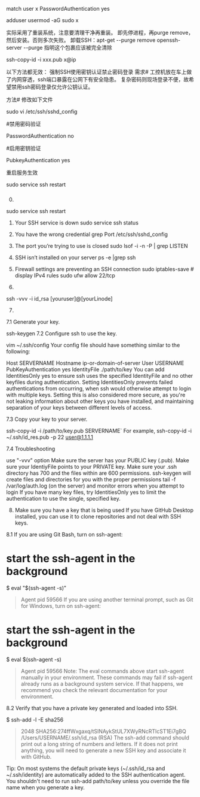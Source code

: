 match user x
PasswordAuthentication yes

adduser
usermod -aG sudo x


实际采用了重装系统，注意要清理干净再重装。
即先停进程，再purge remove，然后安装。否则多次失败。
卸载SSH：apt-get --purge remove openssh-server --purge 指明这个包裹应该被完全清除

ssh-copy-id -i xxx.pub x@ip

以下方法都无效：
强制SSH使用密钥认证禁止密码登录
需求#
工控机放在车上做了内网穿透，ssh端口暴露在公网下有安全隐患。
复杂密码则现场登录不便，故希望禁用ssh密码登录仅允许公钥认证。

方法#
修改如下文件

sudo vi /etc/ssh/sshd_config



#禁用密码验证

PasswordAuthentication no

#启用密钥验证

PubkeyAuthentication yes

重启服务生效

sudo service ssh restart

### 

0.
sudo service ssh restart

>
1. Your SSH service is down
sudo service ssh status

2. You have the wrong credential
grep Port /etc/ssh/sshd_config

3. The port you’re trying to use is closed
sudo lsof -i -n -P | grep LISTEN

4. SSH isn’t installed on your server
ps -e |grep ssh

5. Firewall settings are preventing an SSH connection
sudo iptables-save # display IPv4 rules
sudo ufw allow 22/tcp

6.
ssh -vvv -i id_rsa [youruser]@[yourLinode]


7.

7.1 Generate your key.

ssh-keygen
7.2 Configure ssh to use the key.

vim ~/.ssh/config
Your config file should have something similar to the following:

Host SERVERNAME
Hostname ip-or-domain-of-server
User USERNAME
PubKeyAuthentication yes
IdentityFile ./path/to/key
You can add IdentitiesOnly yes to ensure ssh uses the specified IdentityFile and no other keyfiles during authentication. Setting IdentitiesOnly prevents failed authentications from occurring, when ssh would otherwise attempt to login with multiple keys. Setting this is also considered more secure, as you're not leaking information about other keys you have installed, and maintaining separation of your keys between different levels of access.

7.3 Copy your key to your server.

ssh-copy-id -i /path/to/key.pub SERVERNAME`
For example, ssh-copy-id -i ~/.ssh/id_res.pub -p 22 user@1.1.1.1

7.4 Troubleshooting

use "-vvv" option
Make sure the server has your PUBLIC key (.pub).
Make sure your IdentiyFile points to your PRIVATE key.
Make sure your .ssh directory has 700 and the files within are 600 permissions.
ssh-keygen will create files and directories for you with the proper permissions
tail -f /var/log/auth.log (on the server) and monitor errors when you attempt to login
If you have many key files, try IdentitiesOnly yes to limit the authentication to use the single, specified key.




8. Make sure you have a key that is being used
If you have GitHub Desktop installed, you can use it to clone repositories and not deal with SSH keys.

8.1 If you are using Git Bash, turn on ssh-agent:

# start the ssh-agent in the background
$ eval "$(ssh-agent -s)"
> Agent pid 59566
If you are using another terminal prompt, such as Git for Windows, turn on ssh-agent:

# start the ssh-agent in the background
$ eval $(ssh-agent -s)
> Agent pid 59566
Note: The eval commands above start ssh-agent manually in your environment. These commands may fail if ssh-agent already runs as a background system service. If that happens, we recommend you check the relevant documentation for your environment.

8.2 Verify that you have a private key generated and loaded into SSH.

$ ssh-add -l -E sha256
> 2048 SHA256:274ffWxgaxq/tSINAykStUL7XWyRNcRTlcST1Ei7gBQ /Users/USERNAME/.ssh/id_rsa (RSA)
The ssh-add command should print out a long string of numbers and letters. If it does not print anything, you will need to generate a new SSH key and associate it with GitHub.

Tip: On most systems the default private keys (~/.ssh/id_rsa and ~/.ssh/identity) are automatically added to the SSH authentication agent. You shouldn't need to run ssh-add path/to/key unless you override the file name when you generate a key.
